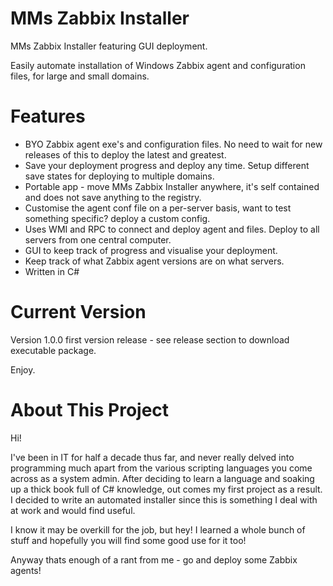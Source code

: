 MMs Zabbix Installer
====================

MMs Zabbix Installer featuring GUI deployment. 

Easily automate installation of Windows Zabbix agent and configuration files, for large and small domains.

Features
========

* BYO Zabbix agent exe's and configuration files. No need to wait for new releases of this to deploy the latest and greatest.
* Save your deployment progress and deploy any time. Setup different save states for deploying to multiple domains.
* Portable app - move MMs Zabbix Installer anywhere, it's self contained and does not save anything to the registry.
* Customise the agent conf file on a per-server basis, want to test something specific? deploy a custom config.
* Uses WMI and RPC to connect and deploy agent and files. Deploy to all servers from one central computer.
* GUI to keep track of progress and visualise your deployment.
* Keep track of what Zabbix agent versions are on what servers.
* Written in C#

Current Version
===============

Version 1.0.0 first version release - see release section to download executable package.

Enjoy.

About This Project
==================

Hi! 

I've been in IT for half a decade thus far, and never really delved into programming much apart from the various scripting
languages you come across as a system admin. After deciding to learn a language and soaking up a thick book full of 
C# knowledge, out comes my first project as a result. I decided to write an automated installer since this is something
I deal with at work and would find useful.

I know it may be overkill for the job, but hey! I learned a whole bunch of stuff and hopefully you will find 
some good use for it too!

Anyway thats enough of a rant from me - go and deploy some Zabbix agents!

